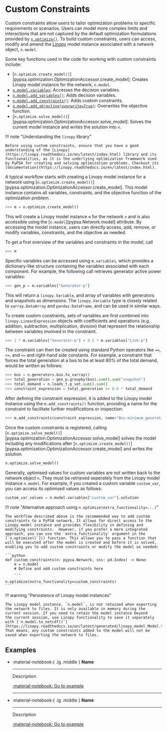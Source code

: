 
# Custom Constraints

Custom constraints allow users to tailor optimization problems to specific
requirements or scenarios. Users can model more complex limits and interactions
that are not captured by the default optimization formulations provided by
[`n.optimize()`](). To build custom constraints, users can access, modify and
amend the [Linopy](https://linopy.readthedocs.io) model instance associated with
a network object, `n.model`. 

Some key functions used in the code for working with custom constraints include:

* [`n.optimize.create_model()`][pypsa.optimization.OptimizationAccessor.create_model]: Creates Linopy model instance for the network, `n.model`.
* [`n.model.variables`](https://linopy.readthedocs.io/en/latest/generated/linopy.model.Model.html): Accesses the decision variables.
* [`n.model.add_variables()`](https://linopy.readthedocs.io/en/latest/creating-variables.html): Adds decision variables.
* [`n.model.add_constraints()`](https://linopy.readthedocs.io/en/latest/creating-constraints.html): Adds custom constraints.
* [`n.model.add_objective(overwrite=True)`](https://linopy.readthedocs.io/en/latest/generated/linopy.model.Model.add_objective.html): Overwrites the objective function.
* [`n.optimize.solve_model()`][pypsa.optimization.OptimizationAccessor.solve_model]: Solves the current model instance and writes the solution into `n`.

!!! note "Understanding the `linopy` library"

    Before using custom constraints, ensure that you have a good understanding of the [Linopy](https://linopy.readthedocs.io/en/latest/index.html) library and its functionalities, as it is the underlying optimization framework used by PyPSA for creating and solving optimization problems. Checkout its [documentation](https://linopy.readthedocs.io/en/latest/index.html).

A typical workflow starts with creating a Linopy model instance for a network
using
[`n.optimize.create_model()`][pypsa.optimization.OptimizationAccessor.create_model].
This model instance contains all variables, constraints, and the objective
function of the optimization problem. 

```python
>>> m = n.optimize.create_model()
```

This will create a Linopy model instance `m` for the network `n` and is also
accessible using the [`n.model`][pypsa.Network.model] attribute. By accessing
the model instance, users can directly access, add, remove, or modify variables,
constraints, and the objective as needed.

To get a first overview of the variables and constraints in the model, call

```python
>>> m
```

Specific variables can be accessed using `m.variables`, which provides a
dictionary-like structure containing the variables associated with each
component. For example, the following call retrieves generator active power variables:

```python
>>> gen_p = m.variables["Generator-p"]
```

This will return a `linopy.Variable`, and array of variables with generators and
snapshots as dimensions. The `linopy.Variable` type is closely related to
`xarray.DataArray` and `pandas.DataFrame`, and can be used in similar ways.

To create custom constraints, sets of variables are first combined into
`linopy.LinearExpression` objects with coefficients and operations (e.g.
addition, subtraction, multiplication, division) that represent the relationship
between variables involved in the constraint.

```python
>>> 2 * m.variables["Generator-p"] + 0.5 * m.variables["Link-p"]
```

The constraint can then be created using standard Python operators like `==`,
`>=`, and `<=` and right-hand side constants. For example, a constraint that
forces the total generation at a bus to be at least 80% of the total demand,
would be written as follows:

```python
>>> bus = n.generators.bus.to_xarray()
>>> total_generation = gen_p.groupby(bus).sum().sum("snapshot")
>>> total_demand = n.loads_t.p_set.sum().sum()
>>> constraint_expression = total_generation >= 0.8 * total_demand
```

After defining the constraint expression, it is added to the Linopy model instance using the
`m.add_constraints()` function, providing a name for the constraint to
facilitate further modifications or inspection:

```python
>>> m.add_constraints(constraint_expression, name="Bus-minimum_generation_share")
```

Once the custom constraints is registered, calling
[`n.optimize.solve_model()`][pypsa.optimization.OptimizationAccessor.solve_model]
solves the model including any modifications after
[`n.optimize.create_model()`][pypsa.optimization.OptimizationAccessor.create_model]
and writes the solution.

```python
n.optimize.solve_model()
```

Generally, optimised values for custom variables are not written back to the network object `n`. They must be retrieved seperately from the Linopy model instance `n.model`. For example, if you created a custom variable `custom_var`, you can access its optimised values as follows:

```python
custom_var_values = n.model.variables["custom_var"].solution
```

<!-- However, if you follow the naming convention `{component}-{variable}`, where `component` is the name of the component (e.g., "Generator") and `variable` is the name of the variable (e.g., "custom_var"),
the optimised values will be stored for the network component (e.g. `n.generators_t.custom_var`). -->

!!! note "Alternative approach using `n.optimize(extra_functionality=...)`"

    The workflow described above is the recommended way to add custom constraints to a PyPSA network. It allows for direct access to the Linopy model instance and provides flexibility in defining and modifying constraints.  However, if you prefer a more integrated approach, you can use the `extra_functionality` argument in the [`n.optimize()`]() function. This allows you to pass a function that will be executed after the model is created and before it is solved, enabling you to add custom constraints or modify the model as needed:

    ```python
    def custom_constraints(n: pypsa.Network, sns: pd.Index) -> None:
        m = n.model
        # Define and add custom constraints here
        ...

    n.optimize(extra_functionality=custom_constraints)
    ```

!!! warning "Persistence of Linopy model instances"

    The Linopy model instance, `n.model`, is not retained when exporting the network to files. It is only available in memory during the current session. If you need to retain the model instance beyond
    the current session, use Linopy functionality to save it separately with [`n.model.to_netcdf()`](https://linopy.readthedocs.io/en/latest/generated/linopy.model.Model.to_netcdf.html#linopy.model.Model.to_netcdf). That means, any custom constraints added to the model will not be saved when exporting the network to files.

## Examples


<div class="grid cards" markdown>

-   :material-notebook:{ .lg .middle } **Name**

    ---

    Description
    
    [:material-notebook: Go to example](../examples/multi-investment-optimisation.ipynb)

    ---

-   :material-notebook:{ .lg .middle } **Name**

    ---

    Description
    
    [:material-notebook: Go to example](../examples/XXX.ipynb)

</div>
